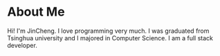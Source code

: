 # About Me
Hi! I'm JinCheng. I love programming very much.
I was graduated from Tsinghua university and I majored in Computer Science.
I am a full stack developer.